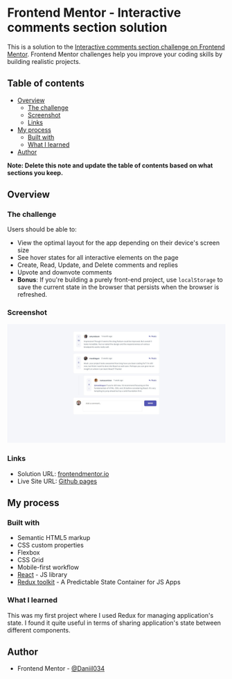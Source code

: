 # Frontend Mentor - Interactive comments section solution

This is a solution to the [Interactive comments section challenge on Frontend Mentor](https://www.frontendmentor.io/challenges/interactive-comments-section-iG1RugEG9). Frontend Mentor challenges help you improve your coding skills by building realistic projects. 

## Table of contents

- [Overview](#overview)
  - [The challenge](#the-challenge)
  - [Screenshot](#screenshot)
  - [Links](#links)
- [My process](#my-process)
  - [Built with](#built-with)
  - [What I learned](#what-i-learned)
- [Author](#author)

**Note: Delete this note and update the table of contents based on what sections you keep.**

## Overview

### The challenge

Users should be able to:

- View the optimal layout for the app depending on their device's screen size
- See hover states for all interactive elements on the page
- Create, Read, Update, and Delete comments and replies
- Upvote and downvote comments
- **Bonus**: If you're building a purely front-end project, use `localStorage` to save the current state in the browser that persists when the browser is refreshed.

### Screenshot

![](./screenshot.jpg)

### Links

- Solution URL: [frontendmentor.io](https://your-solution-url.com)
- Live Site URL: [Github pages](https://daniil034.github.io/interactive-comments-section-with-redux-state/)

## My process

### Built with

- Semantic HTML5 markup
- CSS custom properties
- Flexbox
- CSS Grid
- Mobile-first workflow
- [React](https://reactjs.org/) - JS library
- [Redux toolkit](https://redux-toolkit.js.org/) - A Predictable State Container for JS Apps

### What I learned

This was my first project where I used Redux for managing application's state. I found it quite useful in terms of sharing application's state between different components.

## Author

- Frontend Mentor - [@Daniil034](https://www.frontendmentor.io/profile/Daniil034)
